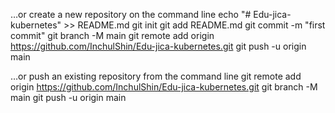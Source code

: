 …or create a new repository on the command line
echo "# Edu-jica-kubernetes" >> README.md
git init
git add README.md
git commit -m "first commit"
git branch -M main
git remote add origin https://github.com/InchulShin/Edu-jica-kubernetes.git
git push -u origin main

…or push an existing repository from the command line
git remote add origin https://github.com/InchulShin/Edu-jica-kubernetes.git
git branch -M main
git push -u origin main